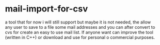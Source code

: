# mail-import-for-csv
a tool that for now i will still support but maybe it is not needed, the allow any user to save to a file some mail addresses and you can after convert to cvs for create an easy to use mail list.
If anyone want can improve  the tool (written in C++) or download and use for personal o commercial purposes.
